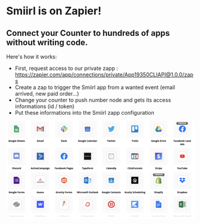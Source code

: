 # Smiirl is on Zapier! 
## Connect your Counter to hundreds of apps without writing code.

Here's how it works: 
- First, request access to our private zapp : https://zapier.com/app/connections/private/App19350CLIAPI@1.0.0/zaps
- Create a zap to trigger the Smiirl app from a wanted event (email arrived, new paid order...)
- Change your counter to push number node and gets its access informations (id / token) 
- Put these informations into the Smiirl zapp configuration 

 ![alt text](etc/zapier-topols-examples.png?raw=true)
